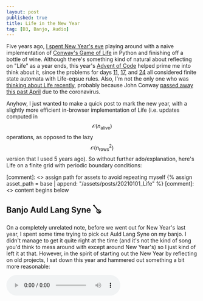```yaml
---
layout: post
published: true
title: Life in the New Year
tag: [D3, Banjo, Audio]
---
```


Five years ago, [I spent New Year's
eve](https://www.youtube.com/watch?v=mAHxzNBV960) playing around with
a naive implementation of [Conway's Game of
Life](https://en.wikipedia.org/wiki/Conway%27s_Game_of_Life) in Python
and finishing off a bottle of wine. Although there's something kind of
natural about reflecting on "Life" as a year ends, this year's [Advent
of Code](https://adventofcode.com/) helped prime me into think about
it, since the problems for days
[11](https://adventofcode.com/2020/day/11),
[17](https://adventofcode.com/2020/day/17), and
[24](https://adventofcode.com/2020/day/24) all considered finite state
automata with Life-eqsue rules. Also, I'm not the only one who was
[thinking about Life
recently](https://www.nytimes.com/2020/12/28/science/math-conway-game-of-life.html),
probably because John Conway [passed away this past
April](https://www.nytimes.com/2020/04/15/technology/john-horton-conway-dead-coronavirus.html)
due to the coronavirus.

Anyhow, I just wanted to make a quick post to mark the new year, with
a slightly more efficient in-browser implementation of Life
(i.e. updates computed in $$\mathcal{O}(n_\text{alive})$$ operations,
as opposed to the lazy $$\mathcal{O}(n_\text{rows}^2)$$ version that I
used 5 years ago). So without further ado/explanation, here's Life on
a finite grid with periodic boundary conditions:

[comment]: <> assign path for assets to avoid repeating myself
{% assign asset_path = base | append: "/assets/posts/20210101_Life" %}
[comment]: <> content begins below

<center>
	<div class="svg-container"></div>
</center>

<link rel="stylesheet" type="text/css" href="{{ asset_path }}/life_display.css"/>
<script src="{{ url }}/assets/posts/js/d3.v5.min.js"></script>
<script src="{{ asset_path }}/life_display.js"></script>

## Banjo Auld Lang Syne 🪕
On a completely unrelated note, before we went out for New Year's last
year, I spent some time trying to pick out Auld Lang Syne on my
banjo. I didn't manage to get it quite right at the time (and it's not
the kind of song you'd think to mess around with except around New
Year's) so I just kind of left it at that. However, in the spirit of
starting out the New Year by reflecting on old projects, I sat down
this year and hammered out something a bit more reasonable:

<audio controls id="banjo_auld_lang_syne" preload="auto">
	<source src="{{ asset_path }}/banjo_auld_lang_syne_ish.mp3" type="audio/ogg"/>
	Your browser does not support the <code>audio</code> element.
</audio>
